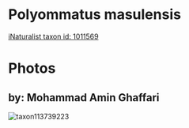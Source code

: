 
Polyommatus masulensis
======================
  
[iNaturalist taxon id: 1011569](https://www.inaturalist.org/taxa/1011569)
# Photos

## by: Mohammad Amin Ghaffari
  
![taxon113739223](https://inaturalist-open-data.s3.amazonaws.com/photos/121870784/medium.jpeg)